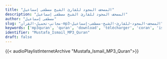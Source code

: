 ```yaml
---
title: "المصحف المجود للقارئ الشيخ مصطفى إسماعيل"
description: "المصحف المجود للقارئ الشيخ مصطفى إسماعيل"
author: "مصطفى إسماعيل"
slug: "مجاني-تحميل-القرآن-mp3-المصحف-المجود-للقارئ-الشيخ-مصطفى-إسماعيل"
keywords: ['mp3quran', 'quran', 'download', 'télécharger', 'coran', 'islam', 'Mustafa', 'Ismail', 'moustafa', 'isma3il', 'مصطفى', 'إسماعيل', 'قرآن', 'مصحف', 'مرتل', 'مجود', 'القرآن', 'الكريم', 'المصحف', 'المرتل', 'المجود', 'إسلام', 'تحميل']
identifier: "Mustafa_Ismail_MP3_Quran"
draft: false
---
```


{{< audioPlaylistInternetArchive "Mustafa_Ismail_MP3_Quran">}}
